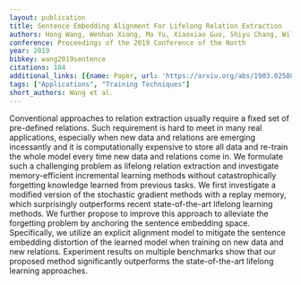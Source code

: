 ```yaml
---
layout: publication
title: Sentence Embedding Alignment For Lifelong Relation Extraction
authors: Hong Wang, Wenhan Xiong, Mo Yu, Xiaoxiao Guo, Shiyu Chang, William Yang Wang
conference: Proceedings of the 2019 Conference of the North
year: 2019
bibkey: wang2019sentence
citations: 104
additional_links: [{name: Paper, url: 'https://arxiv.org/abs/1903.02588'}]
tags: ["Applications", "Training Techniques"]
short_authors: Wang et al.
---
```

Conventional approaches to relation extraction usually require a fixed set of
pre-defined relations. Such requirement is hard to meet in many real
applications, especially when new data and relations are emerging incessantly
and it is computationally expensive to store all data and re-train the whole
model every time new data and relations come in. We formulate such a
challenging problem as lifelong relation extraction and investigate
memory-efficient incremental learning methods without catastrophically
forgetting knowledge learned from previous tasks. We first investigate a
modified version of the stochastic gradient methods with a replay memory, which
surprisingly outperforms recent state-of-the-art lifelong learning methods. We
further propose to improve this approach to alleviate the forgetting problem by
anchoring the sentence embedding space. Specifically, we utilize an explicit
alignment model to mitigate the sentence embedding distortion of the learned
model when training on new data and new relations. Experiment results on
multiple benchmarks show that our proposed method significantly outperforms the
state-of-the-art lifelong learning approaches.